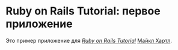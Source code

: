# Ruby on Rails Tutorial: первое приложение

Это пример приложение для
[*Ruby on Rails Tutorial*](http://railstutorial.org/)
[Майкл Хартл](http://michaelhartl.com/).
